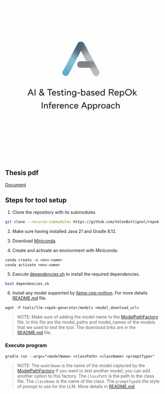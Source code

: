 ![AtrIA Logo](logo.jpeg)

## Thesis pdf
[Document](tesis.pdf)

## Steps for tool setup

1. Clone the repository with its submodules
```bash
git clone --recurse-submodules https://github.com/ValenButtignol/repok-generator-tool.git atria
```

2. Make sure having installed Java 21 and Gradle 8.12.

3. Download [Miniconda](https://docs.anaconda.com/miniconda/).

4. Create and activate an environment with Miniconda:
```
conda create -n <env-name>
conda activate <env-name>
```

5. Execute [dependencies.sh](dependencies.sh) to install the required dependencies.
```bash
bash dependencies.sh
```

6. Install any model supported by [llama-cpp-python](https://github.com/abetlen/llama-cpp-python). For more details [README.md](tools/llm-repok-generator/README.md) file.
```
wget -P tools/llm-repok-generator/models <model_download_url>
```

> NOTE: Make sure of adding the model name to the [ModelPathFactory](tools/llm-repok-generator/classes/factories/model_path_factory.py) file. In this file are the model_paths and model_names of the models that we used to test the tool. The download links are in the [README.md](tools/llm-repok-generator/README.md) file.

### Execute program
```
gradle run --args="<modelName> <classPath> <className> <promptType>"
```

> NOTE: The `modelName` is the name of the model captured by the [ModelPathFactory](tools/llm-repok-generator/classes/factories/model_path_factory.py) If you want to test another model, you can add another option to this factory. 
> The `classPath` is the path to the class file. The `className` is the name of the class.
> The `promptType`is the style of prompt to use for the LLM. More details in [README.md](tools/llm-repok-generator/README.md)
